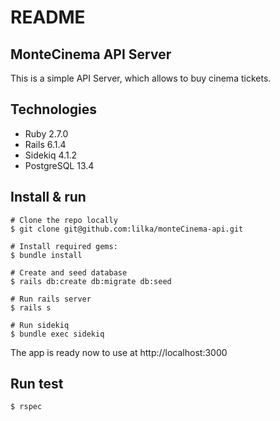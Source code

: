 # README
## MonteCinema API Server 
This is a simple API Server, which allows to buy cinema tickets. 

## Technologies 
* Ruby 2.7.0
* Rails 6.1.4
* Sidekiq 4.1.2
* PostgreSQL 13.4

## Install & run 

```
# Clone the repo locally
$ git clone git@github.com:lilka/monteCinema-api.git

# Install required gems: 
$ bundle install 

# Create and seed database 
$ rails db:create db:migrate db:seed

# Run rails server 
$ rails s 

# Run sidekiq
$ bundle exec sidekiq

```

The app is ready now to use at http://localhost:3000

## Run test 
```
$ rspec 

```







